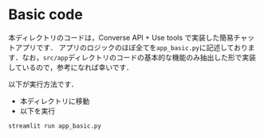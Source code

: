 # Basic code

本ディレクトリのコードは，Converse API + Use tools で実装した簡易チャットアプリです．
アプリのロジックのほぼ全てを`app_basic.py`に記述しております．なお，`src/app`ディレクトリのコードの基本的な機能のみ抽出した形で実装しているので，参考になれば幸いです．

以下が実行方法です．

- 本ディレクトリに移動
- 以下を実行

```bash
streamlit run app_basic.py
```
